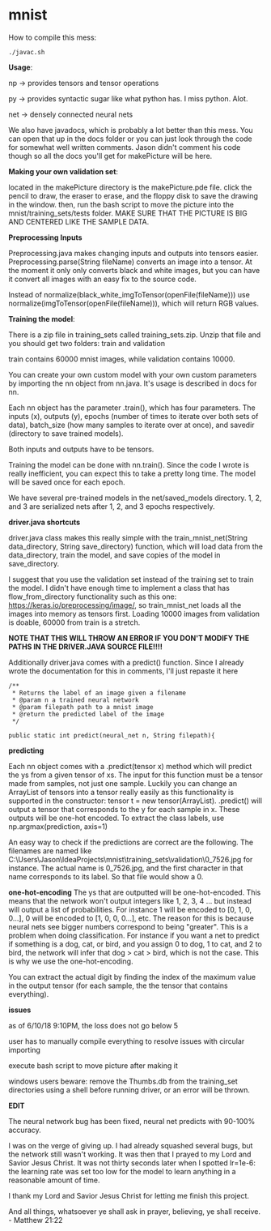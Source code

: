 # mnist
How to compile this mess:
```
./javac.sh
```

**Usage**:

np -> provides tensors and tensor operations

py -> provides syntactic sugar like what python has. I miss python. Alot.

net -> densely connected neural nets

We also have javadocs, which is probably a lot better than this mess. You can open that up in the docs folder or you can just look through the code for somewhat well written comments. Jason didn't comment his code though so all the docs you'll get for makePicture will be here.





**Making your own validation set**:

located in the makePicture directory is the makePicture.pde file. click the pencil to draw, the eraser to erase, and the floppy disk to save the drawing in the window. then, run the bash script to move the picture into the mnist/training_sets/tests folder. MAKE SURE THAT THE PICTURE IS BIG AND CENTERED LIKE THE SAMPLE DATA.

**Preprocessing Inputs**

Preprocessing.java makes changing inputs and outputs into tensors easier. Preprocessing.parse(String fileName)
converts an image into a tensor. At the moment it only only converts black and white images, but you can 
have it convert all images with an easy fix to the source code.

Instead of normalize(black_white_imgToTensor(openFile(fileName))) use 
normalize(imgToTensor(openFile(fileName))), which will return RGB values.

**Training the model**:

There is a zip file in training_sets called training_sets.zip. Unzip that file and you should get two folders: train and validation

train contains 60000 mnist images, while validation contains 10000.

You can create your own custom model with your own custom parameters by importing the nn object from nn.java.
It's usage is described in docs for nn.

Each nn object has the parameter .train(), which has four parameters. The inputs (x), outputs (y), epochs (number
of times to iterate over both sets of data), batch_size (how many samples to iterate over at once), and savedir (directory to save trained models).

Both inputs and outputs have to be tensors.

Training the model can be done with nn.train(). Since the code I wrote is really inefficient, you can expect this to take a pretty long time. The model will be saved once for each epoch. 

We have several pre-trained models in the net/saved_models directory. 1, 2, and 3 are serialized nets after 1, 2, and 3 epochs respectively.

**driver.java shortcuts**

driver.java class makes this really simple with the train_mnist_net(String data_directory, String save_directory) function, which will load data from the data_directory, train the model, and save copies of the model in save_directory. 

I suggest that you use the validation set instead of the training set to train the model. I didn't have enough time to implement a class that has flow_from_directory functionality such as this one: https://keras.io/preprocessing/image/, so train_mnist_net loads all the images into memory as tensors first. Loading 10000 images from validation is doable, 60000 from train is a stretch. 

**NOTE THAT THIS WILL THROW AN ERROR IF YOU DON'T MODIFY THE PATHS IN THE DRIVER.JAVA SOURCE FILE!!!!**

Additionally driver.java comes with a predict() function. Since I already wrote the documentation for this in comments, I'll just repaste it here

    /**
     * Returns the label of an image given a filename
     * @param n a trained neural network
     * @param filepath path to a mnist image
     * @return the predicted label of the image
     */

    public static int predict(neural_net n, String filepath){

**predicting**

Each nn object comes with a .predict(tensor x) method which will predict the ys from a given tensor of xs. The input for this function must be a tensor made from samples, not just one sample. Luckily you can change an ArrayList of tensors into a tensor really easily as this functionality is supported in the constructor: tensor t = new tensor(ArrayList<tensor>). .predict() will output a tensor that corresponds to the y for each sample in x. These outputs will be one-hot encoded. To extract the class labels, use np.argmax(prediction, axis=1)
    
    
An easy way to check if the predictions are correct are the following. The filenames are named like C:\Users\Jason\IdeaProjects\mnist\training_sets\validation\0_7526.jpg for instance. The actual name is 0_7526.jpg, and the first character in that name corresponds to its label. So that file would show a 0.


**one-hot-encoding**
The ys that are outputted will be one-hot-encoded. This means that the network won't output integers like 1, 2, 3, 4 ... but instead will output a list of probabilities. For instance 1 will be encoded to [0, 1, 0, 0...], 0 will be encoded to [1, 0, 0, 0...], etc. The reason for this is because neural nets see bigger numbers correspond to being "greater". This is a problem when doing classification. For instance if you want a net to predict if something is a dog, cat, or bird, and you assign 0 to dog, 1 to cat, and 2 to bird, the network will infer that dog > cat > bird, which is not the case. This is why we use the one-hot-encoding.

You can extract the actual digit by finding the index of the maximum value in the output tensor (for each sample, the the tensor that contains everything).

**issues**

as of 6/10/18 9:10PM, the loss does not go below 5

user has to manually compile everything to resolve issues with circular importing

execute bash script to move picture after making it

windows users beware: remove the Thumbs.db from the training_set directories using a shell before running driver, or an error will be thrown.

**EDIT**

The neural network bug has been fixed, neural net predicts with 90-100% accuracy.

I was on the verge of giving up. I had already squashed several bugs, but the network still wasn't working. It was then that I prayed to my Lord and Savior Jesus Christ. It was not thirty seconds later when I spotted lr=1e-6: the learning rate was set too low for the model to learn anything in a reasonable amount of time.

I thank my Lord and Savior Jesus Christ for letting me finish this project.

And all things, whatsoever ye shall ask in prayer, believing, ye shall receive. - Matthew 21:22



